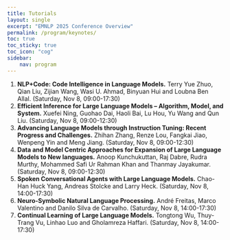 ```yaml
---
title: Tutorials
layout: single
excerpt: "EMNLP 2025 Conference Overview"
permalink: /program/keynotes/
toc: true
toc_sticky: true
toc_icon: "cog" 
sidebar: 
    nav: program
---
```

1. **NLP+Code: Code Intelligence in Language Models.** Terry Yue Zhuo, Qian Liu, Zijian Wang, Wasi U. Ahmad, Binyuan Hui and Loubna Ben Allal. (Saturday, Nov 8, 09:00-17:30)  
2. **Efficient Inference for Large Language Models – Algorithm, Model, and System.** Xuefei Ning, Guohao Dai, Haoli Bai, Lu Hou, Yu Wang and Qun Liu. (Saturday, Nov 8, 09:00-12:30)  
3. **Advancing Language Models through Instruction Tuning: Recent Progress and Challenges.** Zhihan Zhang, Renze Lou, Fangkai Jiao, Wenpeng Yin and Meng Jiang. (Saturday, Nov 8, 09:00-12:30)  
4. **Data and Model Centric Approaches for Expansion of Large Language Models to New languages.** Anoop Kunchukuttan, Raj Dabre, Rudra Murthy, Mohammed Safi Ur Rahman Khan and Thanmay Jayakumar. (Saturday, Nov 8, 09:00-12:30)  
5. **Spoken Conversational Agents with Large Language Models.** Chao-Han Huck Yang, Andreas Stolcke and Larry Heck. (Saturday, Nov 8, 14:00-17:30)  
6. **Neuro-Symbolic Natural Language Processing.** André Freitas, Marco Valentino and Danilo Silva de Carvalho. (Saturday, Nov 8, 14:00-17:30)  
7. **Continual Learning of Large Language Models.** Tongtong Wu, Thuy-Trang Vu, Linhao Luo and Gholamreza Haffari. (Saturday, Nov 8, 14:00-17:30)  
